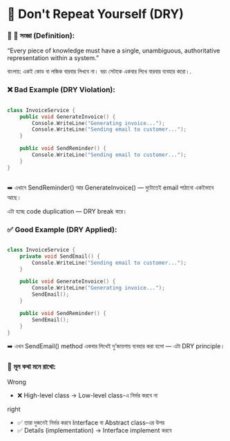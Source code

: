 # 📘 Don't Repeat Yourself (DRY)

### 📌 📌 সংজ্ঞা (Definition):

“Every piece of knowledge must have a single, unambiguous, authoritative representation within a system.”

বাংলায়: একই কোড বা লজিক বারবার লিখবে না। বরং সেটাকে একবার লিখে বারবার ব্যবহার করো।.

### ❌ Bad Example (DRY Violation):

```cpp

class InvoiceService {
    public void GenerateInvoice() {
        Console.WriteLine("Generating invoice...");
        Console.WriteLine("Sending email to customer...");
    }

    public void SendReminder() {
        Console.WriteLine("Sending email to customer...");
    }
}



```

➡️ এখানে SendReminder() আর GenerateInvoice() — দুটোতেই email পাঠানো একইভাবে আছে।

এটা হচ্ছে code duplication — DRY break করে।

### ✅ Good Example (DRY Applied):

```cpp

class InvoiceService {
    private void SendEmail() {
        Console.WriteLine("Sending email to customer...");
    }

    public void GenerateInvoice() {
        Console.WriteLine("Generating invoice...");
        SendEmail();
    }

    public void SendReminder() {
        SendEmail();
    }
}


```

➡️ এখন SendEmail() method একবার লিখেই দু’জায়গায় ব্যবহার করা হলো — এটা DRY principle।

### 🧠 মূল কথা মনে রাখো:

Wrong

- ❌ High-level class → Low-level class-এ নির্ভর করবে না

right

- ✅ তারা দুজনেই নির্ভর করবে Interface বা Abstract class-এর উপর
- ✅ Details (implementation) → Interface implement করবে
